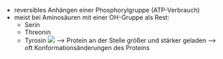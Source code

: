 - reversibles Anhängen einer Phosphorylgruppe (ATP-Verbrauch)
- meist bei Aminosäuren mit einer OH-Gruppe als Rest:
	- Serin
	- Threonin
	- Tyrosin 
![](Pasted%20image%2020240524102026.png)
--> Protein an der Stelle größer und stärker geladen --> oft Konformationsänderungen des Proteins
